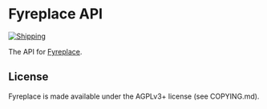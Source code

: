 # Fyreplace API

[![Shipping](https://github.com/fyreplace/fyreplace-api/actions/workflows/shipping.yml/badge.svg)](https://github.com/fyreplace/fyreplace-api/actions/workflows/shipping.yml)

The API for [Fyreplace](https://fyreplace.net).

## License

Fyreplace is made available under the AGPLv3+ license (see COPYING.md).
